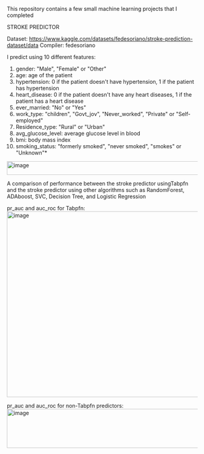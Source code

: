 This repository contains a few small machine learning projects that I completed

STROKE PREDICTOR

Dataset: https://www.kaggle.com/datasets/fedesoriano/stroke-prediction-dataset/data
Compiler: fedesoriano 

I predict using 10 different features:
1) gender: "Male", "Female" or "Other"
2) age: age of the patient
3) hypertension: 0 if the patient doesn't have hypertension, 1 if the patient has hypertension
4) heart_disease: 0 if the patient doesn't have any heart diseases, 1 if the patient has a heart disease
5) ever_married: "No" or "Yes"
6) work_type: "children", "Govt_jov", "Never_worked", "Private" or "Self-employed"
7) Residence_type: "Rural" or "Urban"
8) avg_glucose_level: average glucose level in blood
9) bmi: body mass index
10) smoking_status: "formerly smoked", "never smoked", "smokes" or "Unknown"*

<img width="1394" height="36" alt="image" src="https://github.com/user-attachments/assets/64c0b7e5-bb2b-4b4a-9235-134dcb7ff416" />




A comparison of performance between the stroke predictor usingTabpfn and the stroke predictor using other algorithms such as RandomForest, ADAboost, SVC, Decision Tree, and Logistic Regression


pr_auc and auc_roc for Tabpfn:
<img width="1447" height="489" alt="image" src="https://github.com/user-attachments/assets/74f42077-1cac-41a0-922c-5ba30a4680e4" />

pr_auc and auc_roc for non-Tabpfn predictors:
<img width="1441" height="103" alt="image" src="https://github.com/user-attachments/assets/3ed791e6-d02d-4449-88bb-7bb89e74a01d" />
